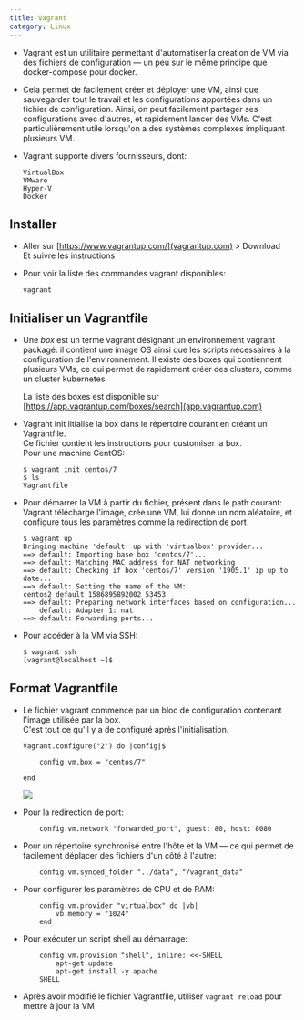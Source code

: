 ```yaml
---
title: Vagrant
category: Linux
---
```


* Vagrant est un utilitaire permettant d'automatiser la création de VM via des fichiers de configuration — un peu sur le même principe que docker-compose pour docker.

* Cela permet de facilement créer et déployer une VM, ainsi que sauvegarder tout le travail et les configurations apportées dans un fichier de configuration. Ainsi, on peut facilement partager ses configurations avec d'autres, et rapidement lancer des VMs. C'est particulièrement utile lorsqu'on a des systèmes complexes impliquant plusieurs VM.  

* Vagrant supporte divers fournisseurs, dont:

    ```
    VirtualBox
    VMware
    Hyper-V
    Docker
    ````

## Installer

* Aller sur [https://www.vagrantup.com/](vagrantup.com) > Download  
  Et suivre les instructions

* Pour voir la liste des commandes vagrant disponibles:

    ```
    vagrant
    ```

## Initialiser un Vagrantfile

* Une *box* est un terme vagrant désignant un environnement vagrant packagé: il contient une image OS ainsi que les scripts nécessaires à la configuration de l'environnement. Il existe des boxes qui contiennent plusieurs VMs, ce qui permet de rapidement créer des clusters, comme un cluster kubernetes.

  La liste des boxes est disponible sur [https://app.vagrantup.com/boxes/search](app.vagrantup.com)

* Vagrant init iitialise la box dans le répertoire courant en créant un Vagrantfile.  
  Ce fichier contient les instructions pour customiser la box.  
    Pour une machine CentOS:

    ```
    $ vagrant init centos/7
    $ ls
    Vagrantfile
    ```

* Pour démarrer la VM à partir du fichier, présent dans le path courant:  
  Vagrant télécharge l'image, crée une VM, lui donne un nom aléatoire, et configure tous les paramètres comme la redirection de port

    ```
    $ vagrant up
    Bringing machine 'default' up with 'virtualbox' provider...
    ==> default: Importing base box 'centos/7'...
    ==> default: Matching MAC address for NAT networking
    ==> default: Checking if box 'centos/7' version '1905.1' ip up to date...
    ==> default: Setting the name of the VM: centos2_default_1586895892002_53453
    ==> default: Preparing network interfaces based on configuration...
        default: Adapter 1: nat
    ==> default: Forwarding ports...
    ```

* Pour accéder à la VM via SSH:

    ```
    $ vagrant ssh
    [vagrant@localhost ~]$
    ```

## Format Vagrantfile

* Le fichier vagrant commence par un bloc de configuration contenant l'image utilisée par la box.  
  C'est tout ce qu'il y a de configuré après l'initialisation.

    ```
    Vagrant.configure("2") do |config|$

        config.vm.box = "centos/7"

    end
    ```

  ![](https://i.imgur.com/ChMph1y.png)

* Pour la redirection de port:

    ```
        config.vm.network "forwarded_port", guest: 80, host: 8080
    ```

* Pour un répertoire synchronisé entre l'hôte et la VM — ce qui permet de facilement déplacer des fichiers d'un côté à l'autre:

    ```
        config.vm.synced_folder "../data", "/vagrant_data"
    ```

* Pour configurer les paramètres de CPU et de RAM:

    ```
        config.vm.provider "virtualbox" do |vb|
            vb.memory = "1024"
        end
    ```

* Pour exécuter un script shell au démarrage:

    ```
        config.vm.provision "shell", inline: <<-SHELL
            apt-get update
            apt-get install -y apache
        SHELL
    ```

* Après avoir modifié le fichier Vagrantfile, utiliser `vagrant reload` pour mettre à jour la VM

